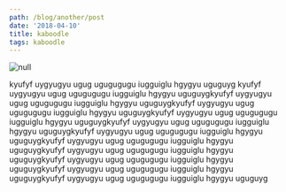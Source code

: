 ```yaml
---
path: /blog/another/post
date: '2018-04-10'
title: kaboodle
tags: kaboodle
---
```

![null](/img/maleficent-inspired-items-article-052317.jpg)

kyufyf uygyugyu ugug ugugugugu iugguiglu hgygyu uguguyg kyufyf uygyugyu ugug ugugugugu iugguiglu hgygyu uguguygkyufyf uygyugyu ugug ugugugugu iugguiglu hgygyu uguguygkyufyf uygyugyu ugug ugugugugu iugguiglu hgygyu uguguygkyufyf uygyugyu ugug ugugugugu iugguiglu hgygyu uguguygkyufyf uygyugyu ugug ugugugugu iugguiglu hgygyu uguguygkyufyf uygyugyu ugug ugugugugu iugguiglu hgygyu uguguygkyufyf uygyugyu ugug ugugugugu iugguiglu hgygyu uguguygkyufyf uygyugyu ugug ugugugugu iugguiglu hgygyu uguguygkyufyf uygyugyu ugug ugugugugu iugguiglu hgygyu uguguygkyufyf uygyugyu ugug ugugugugu iugguiglu hgygyu uguguygkyufyf uygyugyu ugug ugugugugu iugguiglu hgygyu uguguyg
